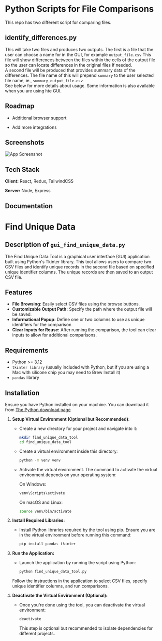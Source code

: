 
# Python Scripts for File Comparisons

This repo has two different script for comparing files. 

## identify_differences.py 
This will take two files and produces two outputs. The first is a file that the user can choose a name for in the GUI, for example `output_file.csv`
This file will show differences between the files within the cells of the output file so the user can locate differences in the original files if needed.   
A second file will be produced that provides summary data of the differences. The file name of this will prepend `summary` to the user selected file name, ie., `summary_output_file.csv`  
See below for more details about usage. Some information is also available when you are using hte GUI.  


## Roadmap

- Additional browser support

- Add more integrations


## Screenshots

![App Screenshot](https://via.placeholder.com/468x300?text=App+Screenshot+Here)


## Tech Stack

**Client:** React, Redux, TailwindCSS

**Server:** Node, Express


## Documentation
# Find Unique Data
## Description of `gui_find_unique_data.py` 

The Find Unique Data Tool is a graphical user interface (GUI) application built using Python's Tkinter library. This tool allows users to compare two CSV files and identify unique records in the second file based on specified unique identifier columns. The unique records are then saved to an output CSV file.

## Features

- **File Browsing:** Easily select CSV files using the browse buttons.
- **Customizable Output Path:** Specify the path where the output file will be saved.
- **Informational Popup:** Define one or two columns to use as unique identifiers for the comparison.
- **Clear Inputs for Reuse:** After running the comparison, the tool can clear inputs to allow for additional comparisons.

## Requirements

- Python >= 3.12
- `tkinter library` (usually included with Python, but if you are using a Mac with silicone chip you may need to Brew Install it)
- `pandas` library

## Installation
Ensure you have Python installed on your machine.
   You can download it from [The Python download page](https://www.python.org/downloads/)

1. **Setup Virtual Environment (Optional but Recommended):**
   - Create a new directory for your project and navigate into it:

     ```sh
     mkdir find_unique_data_tool
     cd find_unique_data_tool
     ```

   - Create a virtual environment inside this directory:

     ```sh
     python -m venv venv
     ```

   - Activate the virtual environment. The command to activate the virtual environment depends on your operating system:

     On Windows:

     ```sh
     venv\Scripts\activate
     ```

     On macOS and Linux:

     ```sh
     source venv/bin/activate
     ```

2. **Install Required Libraries:**
   - Install Python libraries required by the tool using pip. Ensure you are in the virtual environment before running this command:

     ```sh
     pip install pandas tkinter
     ```

3. **Run the Application:**
   - Launch the application by running the script using Python:

     ```sh
     python find_unique_data_tool.py
     ```

   Follow the instructions in the application to select CSV files, specify unique identifier columns, and run comparisons.

4. **Deactivate the Virtual Environment (Optional):**
   - Once you're done using the tool, you can deactivate the virtual environment:

     ```sh
     deactivate
     ```

     This step is optional but recommended to isolate dependencies for different projects.

